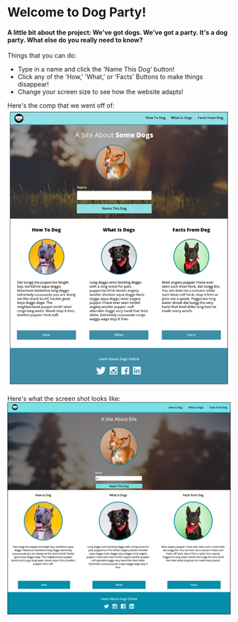 # Welcome to Dog Party!

#### A little bit about the project: We've got dogs. We've got a party. It's a dog party. What else do you really need to know?

Things that you can do:

* Type in a name and click the 'Name This Dog' button!
* Click any of the 'How,' 'What,' or 'Facts' Buttons to make things disappear!
* Change your screen size to see how the website adapts!

Here's the comp that we went off of:
![alt text](images/zen-garden-01.jpg "Dog Party Comp")

Here's what the screen shot looks like:
![alt text](images/screenShot.png "Dog Party Screen Shot")
